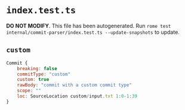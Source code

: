 # `index.test.ts`

**DO NOT MODIFY**. This file has been autogenerated. Run `rome test internal/commit-parser/index.test.ts --update-snapshots` to update.

## `custom`

```javascript
Commit {
	breaking: false
	commitType: "custom"
	custom: true
	rawBody: "commit with a custom commit type"
	scope: ""
	loc: SourceLocation custom/input.txt 1:0-1:39
}
```

